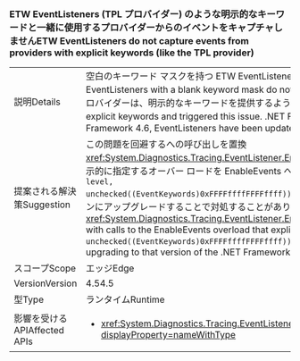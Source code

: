 ### <a name="etw-eventlisteners-do-not-capture-events-from-providers-with-explicit-keywords-like-the-tpl-provider"></a><span data-ttu-id="ec570-101">ETW EventListeners (TPL プロバイダー) のような明示的なキーワードと一緒に使用するプロバイダーからのイベントをキャプチャしません</span><span class="sxs-lookup"><span data-stu-id="ec570-101">ETW EventListeners do not capture events from providers with explicit keywords (like the TPL provider)</span></span>

|   |   |
|---|---|
|<span data-ttu-id="ec570-102">説明</span><span class="sxs-lookup"><span data-stu-id="ec570-102">Details</span></span>|<span data-ttu-id="ec570-103">空白のキーワード マスクを持つ ETW EventListeners は、明示的なキーワードを持つプロバイダーからのイベントを正しくキャプチャしません。</span><span class="sxs-lookup"><span data-stu-id="ec570-103">ETW EventListeners with a blank keyword mask do not properly capture events from providers with explicit keywords.</span></span> <span data-ttu-id="ec570-104">.NET Framework 4.5 では、TPL プロバイダーは、明示的なキーワードを提供するようになり、この問題が発生しました。</span><span class="sxs-lookup"><span data-stu-id="ec570-104">In the .NET Framework 4.5, the TPL provider began providing explicit keywords and triggered this issue.</span></span> <span data-ttu-id="ec570-105">.NET Framework 4.6 では、EventListeners が更新され、この問題は修正されました。</span><span class="sxs-lookup"><span data-stu-id="ec570-105">In the .NET Framework 4.6, EventListeners have been updated to no longer have this issue.</span></span>|
|<span data-ttu-id="ec570-106">提案される解決策</span><span class="sxs-lookup"><span data-stu-id="ec570-106">Suggestion</span></span>|<span data-ttu-id="ec570-107">この問題を回避するへの呼び出しを置換<xref:System.Diagnostics.Tracing.EventListener.EnableEvents(System.Diagnostics.Tracing.EventSource,System.Diagnostics.Tracing.EventLevel)>を明示的に指定するオーバー ロードを EnableEvents への呼び出しで、&quot;キーワード&quot;を使用するためのマスク:<code>EnableEvents(eventSource, level, unchecked((EventKeywords)0xFFFFffffFFFFffff))</code>です。代わりに、この問題は、.NET Framework 4.6 で修正されており、.NET Framework のバージョンにアップグレードすることで対処することがあります。</span><span class="sxs-lookup"><span data-stu-id="ec570-107">To work around this problem, replace calls to <xref:System.Diagnostics.Tracing.EventListener.EnableEvents(System.Diagnostics.Tracing.EventSource,System.Diagnostics.Tracing.EventLevel)> with calls to the EnableEvents overload that explicitly specifies the &quot;any keywords&quot; mask to use: <code>EnableEvents(eventSource, level, unchecked((EventKeywords)0xFFFFffffFFFFffff))</code>.Alternatively, this issue has been fixed in the .NET Framework 4.6 and may be addressed by upgrading to that version of the .NET Framework.</span></span>|
|<span data-ttu-id="ec570-108">スコープ</span><span class="sxs-lookup"><span data-stu-id="ec570-108">Scope</span></span>|<span data-ttu-id="ec570-109">エッジ</span><span class="sxs-lookup"><span data-stu-id="ec570-109">Edge</span></span>|
|<span data-ttu-id="ec570-110">Version</span><span class="sxs-lookup"><span data-stu-id="ec570-110">Version</span></span>|<span data-ttu-id="ec570-111">4.5</span><span class="sxs-lookup"><span data-stu-id="ec570-111">4.5</span></span>|
|<span data-ttu-id="ec570-112">型</span><span class="sxs-lookup"><span data-stu-id="ec570-112">Type</span></span>|<span data-ttu-id="ec570-113">ランタイム</span><span class="sxs-lookup"><span data-stu-id="ec570-113">Runtime</span></span>|
|<span data-ttu-id="ec570-114">影響を受ける API</span><span class="sxs-lookup"><span data-stu-id="ec570-114">Affected APIs</span></span>|<ul><li><xref:System.Diagnostics.Tracing.EventListener.EnableEvents(System.Diagnostics.Tracing.EventSource,System.Diagnostics.Tracing.EventLevel)?displayProperty=nameWithType></li></ul>|

